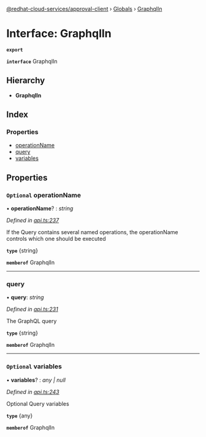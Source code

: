 [@redhat-cloud-services/approval-client](../README.md) › [Globals](../globals.md) › [GraphqlIn](graphqlin.md)

# Interface: GraphqlIn

**`export`** 

**`interface`** GraphqlIn

## Hierarchy

* **GraphqlIn**

## Index

### Properties

* [operationName](graphqlin.md#optional-operationname)
* [query](graphqlin.md#query)
* [variables](graphqlin.md#optional-variables)

## Properties

### `Optional` operationName

• **operationName**? : *string*

*Defined in [api.ts:237](https://github.com/RedHatInsights/javascript-clients/blob/master/packages/approval/api.ts#L237)*

If the Query contains several named operations, the operationName controls which one should be executed

**`type`** {string}

**`memberof`** GraphqlIn

___

###  query

• **query**: *string*

*Defined in [api.ts:231](https://github.com/RedHatInsights/javascript-clients/blob/master/packages/approval/api.ts#L231)*

The GraphQL query

**`type`** {string}

**`memberof`** GraphqlIn

___

### `Optional` variables

• **variables**? : *any | null*

*Defined in [api.ts:243](https://github.com/RedHatInsights/javascript-clients/blob/master/packages/approval/api.ts#L243)*

Optional Query variables

**`type`** {any}

**`memberof`** GraphqlIn
